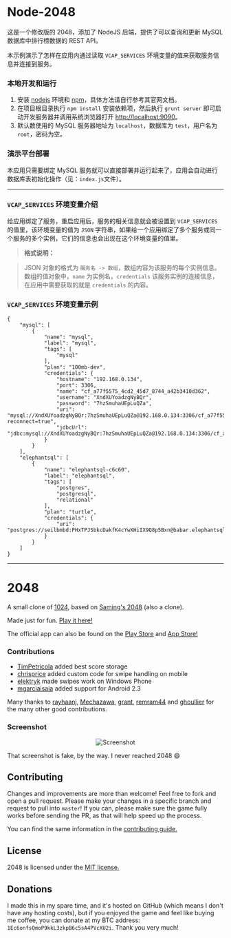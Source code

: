 # Node-2048

这是一个修改版的 2048，添加了 NodeJS 后端，提供了可以查询和更新 MySQL 数据库中排行榜数据的 REST API。

本示例演示了怎样在应用内通过读取 `VCAP_SERVICES` 环境变量的值来获取服务信息并连接到服务。

### 本地开发和运行

1. 安装 [nodejs](http://nodejs.org) 环境和 [npm](https://www.npmjs.org)，具体方法请自行参考其官网文档。
2. 在项目根目录执行 `npm install` 安装依赖项，然后执行 `grunt server` 即可启动开发服务器并调用系统浏览器打开 <http://localhost:9090>。
3. 默认数使用的 MySQL 服务器地址为 `localhost`，数据库为 `test`，用户名为 `root`，密码为空。

### 演示平台部署

本应用只需要绑定 MySQL 服务就可以直接部署并运行起来了，应用会自动进行数据库表初始化操作（见：`index.js`文件）。

------------------------------------

### `VCAP_SERVICES` 环境变量介绍

给应用绑定了服务，重启应用后，服务的相关信息就会被设置到 `VCAP_SERVICES` 的值里，该环境变量的值为 `JSON` 字符串，如果给一个应用绑定了多个服务或同一个服务的多个实例，它们的信息也会出现在这个环境变量的值里。

> **格式说明：**

> JSON 对象的格式为 `服务名 -> 数组`，数组内容为该服务的每个实例信息。数组的值对象中，`name` 为实例名，`credentials` 该服务实例的连接信息，在应用中需要获取的就是 `credentials` 的内容。

### `VCAP_SERVICES` 环境变量示例

```
{
    "mysql": [
        {
            "name": "mysql",
            "label": "mysql",
            "tags": [
                "mysql"
            ],
            "plan": "100mb-dev",
            "credentials": {
                "hostname": "192.168.0.134",
                "port": 3306,
                "name": "cf_a77f5575_4cd2_45d7_8744_a42b3410d362",
                "username": "XndXUYoadzgNyBQr",
                "password": "7hzSmuhaUEpLuQZa",
                "uri": "mysql://XndXUYoadzgNyBQr:7hzSmuhaUEpLuQZa@192.168.0.134:3306/cf_a77f5575_4cd2_45d7_8744_a42b3410d362?reconnect=true",
                "jdbcUrl": "jdbc:mysql://XndXUYoadzgNyBQr:7hzSmuhaUEpLuQZa@192.168.0.134:3306/cf_a77f5575_4cd2_45d7_8744_a42b3410d362"
            }
        }
    ],
    "elephantsql": [
        {
            "name": "elephantsql-c6c60",
            "label": "elephantsql",
            "tags": [
                "postgres",
                "postgresql",
                "relational"
            ],
            "plan": "turtle",
            "credentials": {
                "uri": "postgres://seilbmbd:PHxTPJSbkcDakfK4cYwXHiIX9Q8p5Bxn@babar.elephantsql.com:5432/seilbmbd"
            }
        }
    ]
}
```

------------------------------------

# 2048
A small clone of [1024](https://play.google.com/store/apps/details?id=com.veewo.a1024), based on [Saming's 2048](http://saming.fr/p/2048/) (also a clone).

Made just for fun. [Play it here!](http://gabrielecirulli.github.io/2048/)

The official app can also be found on the [Play Store](https://play.google.com/store/apps/details?id=com.gabrielecirulli.app2048) and [App Store!](https://itunes.apple.com/us/app/2048-by-gabriele-cirulli/id868076805)

### Contributions

 - [TimPetricola](https://github.com/TimPetricola) added best score storage
 - [chrisprice](https://github.com/chrisprice) added custom code for swipe handling on mobile
 - [elektryk](https://github.com/elektryk) made swipes work on Windows Phone
 - [mgarciaisaia](https://github.com/mgarciaisaia) added support for Android 2.3

Many thanks to [rayhaanj](https://github.com/rayhaanj), [Mechazawa](https://github.com/Mechazawa), [grant](https://github.com/grant), [remram44](https://github.com/remram44) and [ghoullier](https://github.com/ghoullier) for the many other good contributions.

### Screenshot

<p align="center">
  <img src="http://pictures.gabrielecirulli.com/2048-20140309-234100.png" alt="Screenshot"/>
</p>

That screenshot is fake, by the way. I never reached 2048 :smile:

## Contributing
Changes and improvements are more than welcome! Feel free to fork and open a pull request. Please make your changes in a specific branch and request to pull into `master`! If you can, please make sure the game fully works before sending the PR, as that will help speed up the process.

You can find the same information in the [contributing guide.](https://github.com/gabrielecirulli/2048/blob/master/CONTRIBUTING.md)

## License
2048 is licensed under the [MIT license.](https://github.com/gabrielecirulli/2048/blob/master/LICENSE.txt)

## Donations
I made this in my spare time, and it's hosted on GitHub (which means I don't have any hosting costs), but if you enjoyed the game and feel like buying me coffee, you can donate at my BTC address: `1Ec6onfsQmoP9kkL3zkpB6c5sA4PVcXU2i`. Thank you very much!
